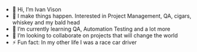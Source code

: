 - 👋 Hi, I’m Ivan Vison
- 👀 I make things happen. Interested in Project Management, QA, cigars, whiskey and my bald head
- 🌱 I’m currently learning QA, Automation Testing and a lot more
- 💞️ I’m looking to collaborate on projects that will change the world
- ⚡ Fun fact: In my other life I was a race car driver

<!---
ivanvison/ivanvison is a ✨ special ✨ repository because its `README.md` (this file) appears on your GitHub profile.
You can click the Preview link to take a look at your changes.
--->
